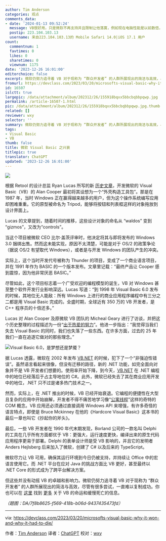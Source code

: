 ```yaml
---
author: Tim Anderson
categories: 观点
comments_data:
- date: '2024-01-13 09:52:24'
  message: VB很好用，只是微软不再支持并且限制让他落寞，例如现在电脑性能是以前数倍，但excel中的VBA程序经常卡死
  postip: 223.104.103.13
  username: 来自223.104.103.13的 Mobile Safari 14.0|iOS 17.1 用户
count:
  commentnum: 1
  favtimes: 0
  likes: 0
  sharetimes: 0
  viewnum: 1175
date: '2023-12-26 16:01:00'
editorchoice: false
excerpt: 微软仍努力追寻着 VB 对于现称为 “群众开发者” 的人群所展现出的简洁与高效，尽管有很多尝试，一直难以复制成功。
fromurl: https://devclass.com/2023/03/20/microsofts-visual-basic-why-it-won-and-why-it-had-to-die/
id: 16507
islctt: true
largepic: /data/attachment/album/202312/26/155918bqxx5bbcbqbbpqwp.jpg
permalink: /article-16507-1.html
pic: /data/attachment/album/202312/26/155918bqxx5bbcbqbbpqwp.jpg.thumb.jpg
related: []
reviewer: wxy
selector: ''
summary: 微软仍努力追寻着 VB 对于现称为 “群众开发者” 的人群所展现出的简洁与高效，尽管有很多尝试，一直难以复制成功。
tags:
- Visual Basic
- VB
thumb: false
title: 微软 Visual Basic 之兴衰
titlepic: true
translator: ChatGPT
updated: '2023-12-26 16:01:00'
---
```


![](/data/attachment/album/202312/26/155918bqxx5bbcbqbbpqwp.jpg)


根据 Retool 的设计总监 Ryan Lucas 所写的新 [历史文章](https://retool.com/visual-basic)，开发微软的 Visual Basic（VB）的 Alan Cooper 最初将其设想为一个“外壳构造工具包”。那是在 1987 年，当时 Windows 正在赢得越来越多的用户，但为这个操作系统编写应用却困难重重。它的原型被命名为 Tripod，能够将按钮和列表框这样的对象拖放到设计界面上。


Lucas 的文章提到，随着时间的推移，这些设计对象的命名从 “waldos” 变到 “gizmos”，又改为“controls”。


当这个项目被微软 CEO 比尔·盖茨评审时，他决定将其与即将发布的 Windows 3.0 捆绑出售。然而这未能实现，原因不太清楚，可能是对于 OS/2 的政策争论（据说 OS/2 有望取代 Windows），或者是与开发 Windows 的团队产生的冲突。


实际上，这个当时开发代号被称为 Thunder 的项目，变成了一个商业语言项目，并在 1991 年作为 BASIC 的一个版本发布。文章里记载：“最终产品让 Cooper 感到震惊，因为他非常厌恶 BASIC。”


尽管如此，这个项目标志着一个广受欢迎的编程模型的诞生，VB 对 Windows 甚至整个软件开发行业影响深远。Lucas 写道：“到 1998 年 Visual Basic 6.0 发布的时候，其地位无人能敌：所有 Windows 上进行的商业应用程序编程中有三分之二都是用 Visual Basic 完成的。全盛时期，全球近有 350 万的 VB 开发者，是 C++ 程序员的十倍还多。”


Lucas 对 Alan Cooper 及原微软 VB 团队的 Micheal Geary 进行了访谈，并把这个历史整理的过程描述为一份“[出于热爱的努力](https://twitter.com/ryanlucas/status/1636408576473452544)”。他进一步指出：“我觉得当我们失去 Visual Basic 的同时，我们也失落了一些东西。在许多方面，过去的 25 年我们一直在追逐它做对的那些理念。”


![Visual Basic 6.0，是梦想还是梦魇？](/data/attachment/album/202312/26/160109zrs243l7s6rssr4s.jpg)


据 Lucas 透露，微软在 2002 年发布 [VB.NET](http://vb.net/) 的时候，犯下了一个“非强迫性错误”。虽然语言看起来很像，但没有迁移的路径，新的 .NET 功能，如完全面向对象并不是 VB 开发者们想要的。使用率开始下降，到今天，[VB.NET](http://vb.net/) 在 .NET 编程中的地位已经落后于占主导地位的 C#。此外，微软已经失去了其在商业应用开发中的地位，.NET 只不过是诸多热门技术之一。


然而，实际上，在 .NET 推出的时候，VB 已经开始衰退。它编程的便捷性在大型且复杂的应用中开始崩解，开发者不得不痛苦地学习像“[公寓线程](https://learn.microsoft.com/en-us/windows/win32/com/processes--threads--and-apartments)”这样的奇特的 COM 概念。VB 应用还必须通过直接调用 Windows API 来增强，有许多奇怪的语言特点，即使是 Bruce Mckinney 在他的《Hardcore Visual Basic》这本书的最后一章也叫它《抄起你的斧头》。


最后，一些 VB 开发者在 1990 年代末期发现，Borland 公司的一款名叫 Delphi 的工具在几乎所有方面都优于 VB：更强大，运行速度更快，编译出来的原生代码应用程序更易于部署。Delphi 的表单设计师是受 VB 影响的，并且它的发明者 Anders Hejlsberg 后来加入了微软，创建了 C# 以及后来的 TypeScript。


微软尽力让 VB 可用，确保其运行环境到今日仍被支持，并持续让 Office 中的宏语言使用它。而 .NET 平台在应对 Java 的挑战方面比 VB 更好，甚至最终以 .NET Core 的形式成为了跨平台解决方案。


但这些并没有动摇 VB 的卓越和影响力。微软仍努力追寻着 VB 对于现称为 “群众开发者” 的人群所展现出的简洁与高效，尽管有很多尝试，一直难以复制成功。你也可以在 [这里](https://www.theregister.com/2017/02/02/our_strategy_for_visual_basic_has_shifted_microsoft_to_focus_on_core_scenarios/) 找到 [更多](https://www.theregister.com/2014/12/10/hey_dont_forget_visual_basic_says_microsoft_open_source_and_new_features_coming/) 关于 VB 的命运和缓慢死亡的信息。


*（题图：DA/7f8b8625-f569-418b-b06d-9437435473fd）*




---


via: <https://devclass.com/2023/03/20/microsofts-visual-basic-why-it-won-and-why-it-had-to-die/>


作者：[Tim Anderson](https://devclass.com/author/tanderson/) 译者：[ChatGPT](https://linux.cn/lctt/ChatGPT) 校对：[wxy](https://github.com/wxy)